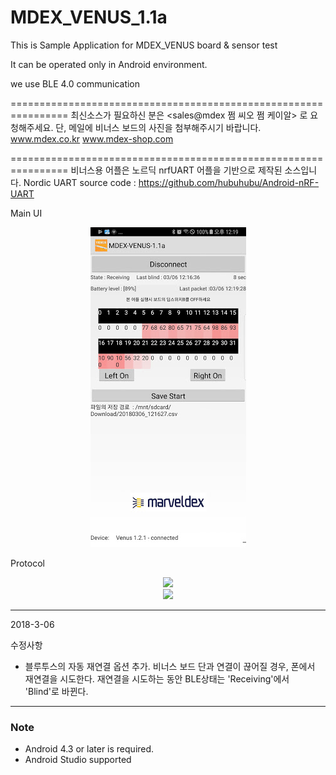 # MDEX_VENUS_1.1a

This is Sample Application for MDEX_VENUS board & sensor test

It can be operated only in Android environment.

we use BLE 4.0 communication

================================================================
최신소스가 필요하신 분은 <sales@mdex 쩜 씨오 쩜 케이알>  로 요청해주세요. 단, 메일에 비너스 보드의 사진을 첨부해주시기 바랍니다.
www.mdex.co.kr
www.mdex-shop.com

================================================================
비너스용 어플은 노르딕 nrfUART 어플을 기반으로 제작된 소스입니다.
Nordic UART source code : https://github.com/hubuhubu/Android-nRF-UART


Main UI 
<div align = "center">
<img src="https://github.com/Marveldex/MDEX_VENUS_1.1a/blob/master/Img/MainUi.png" />
</div>


Protocol
<div align = "center">
<img src="https://github.com/Marveldex/MDEX_VENUS_1.1a/blob/master/Img/VENUS_PROTOCAOL1.png" />
</div>
<div align = "center">
<img src="https://github.com/Marveldex/MDEX_VENUS_1.1a/blob/master/Img/VENUS_PROTOCOL2.png" />
</div>



---------------------------------------
2018-3-06

수정사항
 - 블루투스의 자동 재연결 옵션 추가. 비너스 보드 단과 연결이 끊어질 경우, 폰에서 재연결을 시도한다. 재연결을 시도하는 동안 BLE상태는 'Receiving'에서 'Blind'로 바뀐다.

---------------------------------------

### Note
- Android 4.3 or later is required.
- Android Studio supported 

